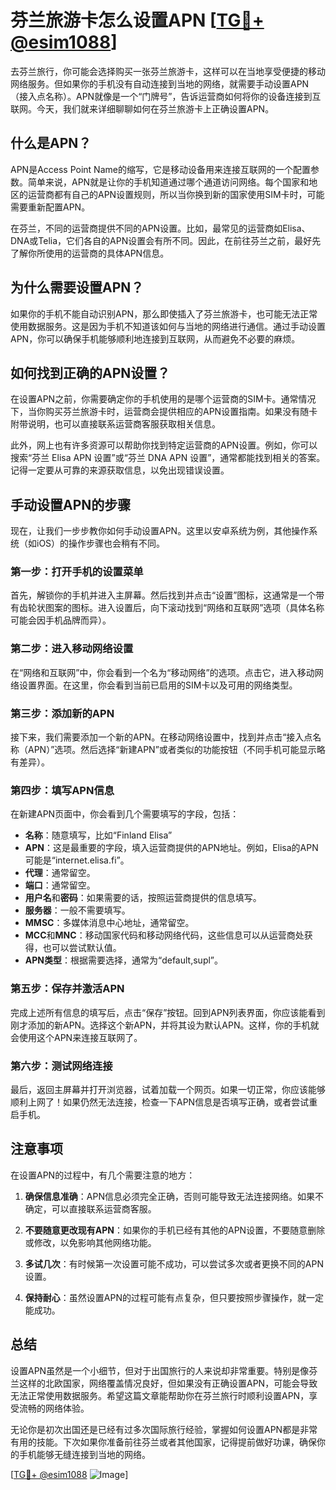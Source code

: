 # 芬兰旅游卡怎么设置APN [[TG💪+ @esim1088](https://t.me/s/esim1088)]

去芬兰旅行，你可能会选择购买一张芬兰旅游卡，这样可以在当地享受便捷的移动网络服务。但如果你的手机没有自动连接到当地的网络，就需要手动设置APN（接入点名称）。APN就像是一个“门牌号”，告诉运营商如何将你的设备连接到互联网。今天，我们就来详细聊聊如何在芬兰旅游卡上正确设置APN。

## 什么是APN？

APN是Access Point Name的缩写，它是移动设备用来连接互联网的一个配置参数。简单来说，APN就是让你的手机知道通过哪个通道访问网络。每个国家和地区的运营商都有自己的APN设置规则，所以当你换到新的国家使用SIM卡时，可能需要重新配置APN。

在芬兰，不同的运营商提供不同的APN设置。比如，最常见的运营商如Elisa、DNA或Telia，它们各自的APN设置会有所不同。因此，在前往芬兰之前，最好先了解你所使用的运营商的具体APN信息。

## 为什么需要设置APN？

如果你的手机不能自动识别APN，那么即使插入了芬兰旅游卡，也可能无法正常使用数据服务。这是因为手机不知道该如何与当地的网络进行通信。通过手动设置APN，你可以确保手机能够顺利地连接到互联网，从而避免不必要的麻烦。

## 如何找到正确的APN设置？

在设置APN之前，你需要确定你的手机使用的是哪个运营商的SIM卡。通常情况下，当你购买芬兰旅游卡时，运营商会提供相应的APN设置指南。如果没有随卡附带说明，也可以直接联系运营商客服获取相关信息。

此外，网上也有许多资源可以帮助你找到特定运营商的APN设置。例如，你可以搜索“芬兰 Elisa APN 设置”或“芬兰 DNA APN 设置”，通常都能找到相关的答案。记得一定要从可靠的来源获取信息，以免出现错误设置。

## 手动设置APN的步骤

现在，让我们一步步教你如何手动设置APN。这里以安卓系统为例，其他操作系统（如iOS）的操作步骤也会稍有不同。

### 第一步：打开手机的设置菜单

首先，解锁你的手机并进入主屏幕。然后找到并点击“设置”图标，这通常是一个带有齿轮状图案的图标。进入设置后，向下滚动找到“网络和互联网”选项（具体名称可能会因手机品牌而异）。

### 第二步：进入移动网络设置

在“网络和互联网”中，你会看到一个名为“移动网络”的选项。点击它，进入移动网络设置界面。在这里，你会看到当前已启用的SIM卡以及可用的网络类型。

### 第三步：添加新的APN

接下来，我们需要添加一个新的APN。在移动网络设置中，找到并点击“接入点名称（APN）”选项。然后选择“新建APN”或者类似的功能按钮（不同手机可能显示略有差异）。

### 第四步：填写APN信息

在新建APN页面中，你会看到几个需要填写的字段，包括：

- **名称**：随意填写，比如“Finland Elisa”
- **APN**：这是最重要的字段，填入运营商提供的APN地址。例如，Elisa的APN可能是“internet.elisa.fi”。
- **代理**：通常留空。
- **端口**：通常留空。
- **用户名**和**密码**：如果需要的话，按照运营商提供的信息填写。
- **服务器**：一般不需要填写。
- **MMSC**：多媒体消息中心地址，通常留空。
- **MCC**和**MNC**：移动国家代码和移动网络代码，这些信息可以从运营商处获得，也可以尝试默认值。
- **APN类型**：根据需要选择，通常为“default,supl”。

### 第五步：保存并激活APN

完成上述所有信息的填写后，点击“保存”按钮。回到APN列表界面，你应该能看到刚才添加的新APN。选择这个新APN，并将其设为默认APN。这样，你的手机就会使用这个APN来连接互联网了。

### 第六步：测试网络连接

最后，返回主屏幕并打开浏览器，试着加载一个网页。如果一切正常，你应该能够顺利上网了！如果仍然无法连接，检查一下APN信息是否填写正确，或者尝试重启手机。

## 注意事项

在设置APN的过程中，有几个需要注意的地方：

1. **确保信息准确**：APN信息必须完全正确，否则可能导致无法连接网络。如果不确定，可以直接联系运营商客服。
   
2. **不要随意更改现有APN**：如果你的手机已经有其他的APN设置，不要随意删除或修改，以免影响其他网络功能。

3. **多试几次**：有时候第一次设置可能不成功，可以尝试多次或者更换不同的APN设置。

4. **保持耐心**：虽然设置APN的过程可能有点复杂，但只要按照步骤操作，就一定能成功。

## 总结

设置APN虽然是一个小细节，但对于出国旅行的人来说却非常重要。特别是像芬兰这样的北欧国家，网络覆盖情况良好，但如果没有正确设置APN，可能会导致无法正常使用数据服务。希望这篇文章能帮助你在芬兰旅行时顺利设置APN，享受流畅的网络体验。

无论你是初次出国还是已经有过多次国际旅行经验，掌握如何设置APN都是非常有用的技能。下次如果你准备前往芬兰或者其他国家，记得提前做好功课，确保你的手机能够无缝连接到当地的网络。

[[TG💪+ @esim1088](https://t.me/s/esim1088) ![Image](https://i.postimg.cc/4NQfJmqS/Snipaste-2025-05-13-00-14-12.png)]